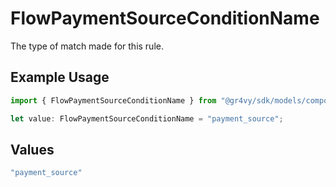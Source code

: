 # FlowPaymentSourceConditionName

The type of match made for this rule.

## Example Usage

```typescript
import { FlowPaymentSourceConditionName } from "@gr4vy/sdk/models/components";

let value: FlowPaymentSourceConditionName = "payment_source";
```

## Values

```typescript
"payment_source"
```